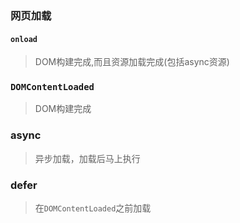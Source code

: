 ### 网页加载
#### `onload`
> DOM构建完成,而且资源加载完成(包括async资源)

### `DOMContentLoaded`
> DOM构建完成

### async
> 异步加载，加载后马上执行

### defer
> 在`DOMContentLoaded`之前加载
